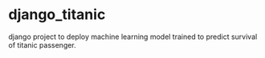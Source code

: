 # django_titanic
django project to deploy machine learning model trained to predict survival of titanic passenger.
